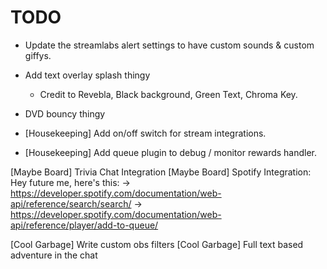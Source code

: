 TODO
=====
* Update the streamlabs alert settings to have custom sounds & custom giffys.

* Add text overlay splash thingy
  * Credit to Revebla, Black background, Green Text, Chroma Key.
* DVD bouncy thingy

* [Housekeeping] Add on/off switch for stream integrations.
* [Housekeeping] Add queue plugin to debug / monitor rewards handler.

[Maybe Board] Trivia Chat Integration
[Maybe Board] Spotify Integration:
  Hey future me, here's this:
  -> https://developer.spotify.com/documentation/web-api/reference/search/search/
  -> https://developer.spotify.com/documentation/web-api/reference/player/add-to-queue/

[Cool Garbage] Write custom obs filters
[Cool Garbage] Full text based adventure in the chat
